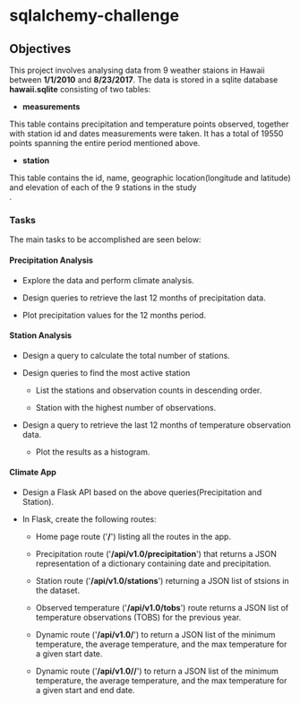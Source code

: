 # **sqlalchemy-challenge**

## **Objectives**

This project involves analysing data from 9 weather staions in Hawaii between **1/1/2010** and **8/23/2017**. The data is stored in a sqlite database **hawaii.sqlite** consisting of two tables:

- **measurements**

This table contains precipitation and temperature points observed, together with station id and dates measurements were taken. It has a total of 19550 points spanning the entire period mentioned above.

- **station**

This table contains the id, name, geographic location(longitude and latitude) and elevation of each of the 9 stations in the study</br>.

### **Tasks**

The main tasks to be accomplished are seen below:

#### **Precipitation Analysis**

- Explore the data and perform climate analysis.

- Design queries to retrieve the last 12 months of precipitation data.

- Plot precipitation values for the 12 months period.

#### **Station Analysis**

- Design a query to calculate the total number of stations.

- Design queries to find the most active station
  
  - List the stations and observation counts in descending order.

  - Station with the highest number of observations.

- Design a query to retrieve the last 12 months of temperature observation data.

   - Plot the results as a histogram.

#### **Climate App**

- Design a Flask API based on the above queries(Precipitation and Station).

- In Flask, create the following routes:
 
  - Home page route ('**/**') listing all the routes in the app.

  - Precipitation route ('**/api/v1.0/precipitation**') that returns a JSON representation of a dictionary containing date and precipitation.

  - Station route ('**/api/v1.0/stations**') returning a JSON list of stsions in the dataset.

  - Observed temperature ('**/api/v1.0/tobs**') route returns a JSON list of temperature observations (TOBS) for the previous year.

  - Dynamic route ('**/api/v1.0/<start>**')  to return a JSON list of the minimum temperature, the average temperature, and the max temperature for a given start date.

  - Dynamic route ('**/api/v1.0/<start>/<end>**')  to return a JSON list of the minimum temperature, the average temperature, and the max temperature for a given start and end date.






